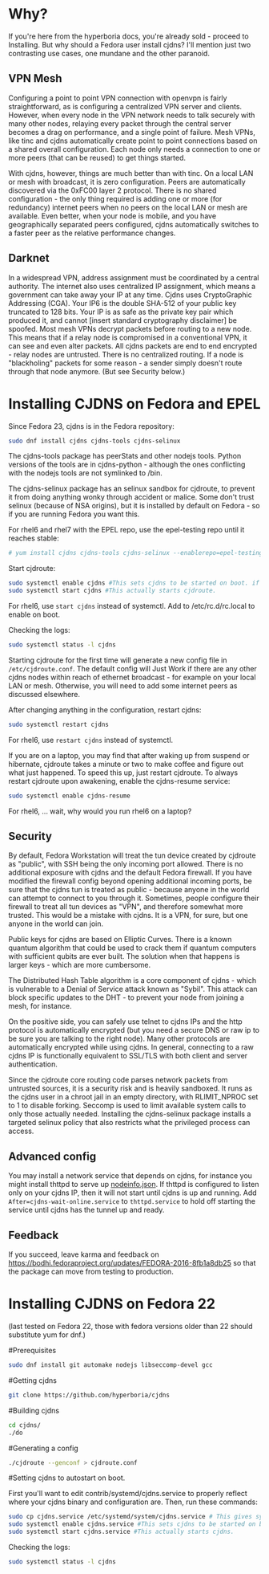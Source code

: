 Why?
====
If you're here from the hyperboria docs, you're already sold - proceed to Installing.  But why should a Fedora user install cjdns?  I'll mention just two contrasting use cases, one mundane and the other paranoid.

VPN Mesh
--------
Configuring a point to point VPN connection with openvpn is fairly straightforward, as
is configuring a centralized VPN server and clients.  However, when every
node in the VPN network needs to talk securely with many other nodes,
relaying every packet through the central server becomes a drag
on performance, and a single point of failure.  Mesh VPNs, like tinc and
cjdns automatically create point to point connections based on a shared
overall configuration.  Each node only needs a connection to one or more
peers (that can be reused) to get things started.  

With cjdns, however, things are
much better than with tinc.  On a local LAN or mesh with broadcast, it is zero
configuration.  Peers are automatically discovered via the 0xFC00 layer 2
protocol.  There is no shared configuration - the only thing required is adding
one or more (for redundancy) internet peers when no peers on the local LAN or mesh are available. 
Even better, when your node is mobile, and you have geographically separated peers configured,
cjdns automatically switches to a faster peer as the relative performance changes.

Darknet
-------
In a widespread VPN, address assignment must be coordinated by a central
authority.  The internet also uses centralized IP assignment, which
means a government can take away your IP at any time.  Cjdns uses
CryptoGraphic Addressing (CGA).  Your IP6 is the double SHA-512 of your public
key truncated to 128 bits.  Your IP is as safe as the private key pair
which produced it, and cannot [insert standard cryptography disclaimer] be
spoofed.  Most mesh VPNs decrypt packets before routing to a new node.  This means that if
a relay node is compromised in a conventional VPN, it can see and even alter packets.
All cjdns packets are end to end encrypted - relay nodes are untrusted.
There is no centralized routing.  If a node is "blackholing" packets
for some reason - a sender simply doesn't route through that node anymore.  (But see Security below.)

Installing CJDNS on Fedora and EPEL
===================================

Since Fedora 23, cjdns is in the Fedora repository:

```bash
sudo dnf install cjdns cjdns-tools cjdns-selinux
```

The cjdns-tools package has peerStats and other nodejs tools.  Python versions of the tools are in cjdns-python - although the ones conflicting with the nodejs tools are not symlinked to /bin.

The cjdns-selinux package has an selinux sandbox for cjdroute, to prevent it from doing anything wonky through accident or malice.  Some don't trust selinux (because of NSA origins), but it is installed by default on Fedora - so if you are running Fedora you want this.

For rhel6 and rhel7 with the EPEL repo, use the epel-testing repo until it reaches stable:

```bash
# yum install cjdns cjdns-tools cjdns-selinux --enablerepo=epel-testing
```

Start cjdroute:

```bash
sudo systemctl enable cjdns #This sets cjdns to be started on boot. if you don't want that, feel free to leave this line out.
sudo systemctl start cjdns #This actually starts cjdroute.
````

For rhel6, use ```start cjdns``` instead of systemctl.  Add to /etc/rc.d/rc.local to enable on boot.

Checking the logs:
```bash
sudo systemctl status -l cjdns
```

Starting cjdroute for the first time will generate a new config file in ```/etc/cjdroute.conf```.  The default config will Just Work if there are any other cjdns nodes within reach of ethernet broadcast - for example on your local LAN or mesh.  Otherwise, you will need to add some internet peers as discussed elsewhere.  

After changing anything in the configuration, restart cjdns:

```bash
sudo systemctl restart cjdns
```

For rhel6, use ```restart cjdns``` instead of systemctl.

If you are on a laptop, you may find that after waking up from suspend or hibernate, cjdroute takes a minute or two to make coffee and figure out what just happened.  To speed this up, just restart cjdroute.  To always restart cjdroute upon awakening, enable the cjdns-resume service:

```bash
sudo systemctl enable cjdns-resume
```

For rhel6, ... wait, why would you run rhel6 on a laptop?

Security
--------
By default, Fedora Workstation will treat the tun device created by cjdroute as "public", with SSH being the only incoming port allowed.  There is no additional exposure with cjdns and the default Fedora firewall.  If you have modified the firewall config beyond opening additional incoming ports, be sure that the cjdns tun is treated as public - because anyone in the world can attempt to connect to you through it.  Sometimes, people configure their firewall to treat all tun devices as "VPN", and therefore somewhat more trusted.  This would be a mistake with cjdns.  It is a VPN, for sure, but one anyone in the world can join.

Public keys for cjdns are based on Elliptic Curves.  There is a known quantum algorithm that could be used to crack them if quantum computers with sufficient qubits are ever built.  The solution when that happens is larger keys - which are more cumbersome.

The Distributed Hash Table algorithm is a core component of cjdns - which is vulnerable to a Denial of Service attack known as "Sybil".  This attack can block specific updates to the DHT - to prevent your node from joining a mesh, for instance.

On the positive side, you can safely use telnet to cjdns IPs and the http protocol is automatically encrypted (but you need a secure DNS or raw ip to be sure you are talking to the right node).  Many other protocols are automatically encrypted while using cjdns.  In general, connecting to a raw cjdns IP is functionally equivalent to SSL/TLS with both client and server authentication.

Since the cjdroute core routing code parses network packets from untrusted sources, it is a security risk and is heavily sandboxed.  It runs as the cjdns user in a chroot jail in an empty directory, with RLIMIT_NPROC set to 1 to disable forking.  Seccomp is used to limit available system calls to only those actually needed.  Installing the cjdns-selinux package installs a targeted selinux policy that also restricts what the privileged process can access.

Advanced config
---------------
You may install a network service that depends on cjdns, for instance you might install thttpd to serve up 
[nodeinfo.json](https://docs.meshwith.me/en/cjdns/nodeinfo.json.html).  If thttpd is configured to listen only on your cjdns IP, then it will not start until cjdns is up and running.  Add ```After=cjdns-wait-online.service``` to ```thttpd.service``` to hold off starting the service until cjdns has the tunnel up and ready.

Feedback
--------
If you succeed, leave karma and feedback on https://bodhi.fedoraproject.org/updates/FEDORA-2016-8fb1a8db25 so that the package can move from testing to production.

Installing CJDNS on Fedora 22
=============================
(last tested on Fedora 22, those with fedora versions older than 22 should substitute yum for dnf.)

#Prerequisites
```bash
sudo dnf install git automake nodejs libseccomp-devel gcc 
```

#Getting cjdns
```bash
git clone https://github.com/hyperboria/cjdns
```

#Building cjdns
```bash
cd cjdns/
./do
```

#Generating a config
```bash
./cjdroute --genconf > cjdroute.conf
```

#Setting cjdns to autostart on boot.

First you'll want to edit contrib/systemd/cjdns.service to properly reflect where your cjdns binary and configuration are.
Then, run these commands:

```bash
sudo cp cjdns.service /etc/systemd/system/cjdns.service # This gives systemd some information about cjdns.
sudo systemctl enable cjdns.service #This sets cjdns to be started on boot. if you don't want that, feel free to leave this line out.
sudo systemctl start cjdns.service #This actually starts cjdns.
```

Checking the logs:
```bash
sudo systemctl status -l cjdns
```
